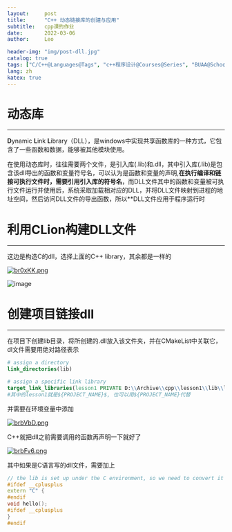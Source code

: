 ```yaml
---
layout:     post
title:      "C++ 动态链接库的创建与应用"
subtitle:   cpp课的作业
date:       2022-03-06
author:     Leo

header-img: "img/post-dll.jpg"
catalog: true
tags: ["C/C++@Languages@Tags", "c++程序设计@Courses@Series", "BUAA@Schools@Series"]
lang: zh
katex: true 
---
```


# 动态库

---

**D**ynamic **L**ink **L**ibrary（DLL），是windows中实现共享函数库的一种方式，它包含了一些函数和数据，能够被其他模块使用。

在使用动态库时，往往需要两个文件，是引入库(.lib)和.dll，其中引入库(.lib)是包含该dll导出的函数和变量符号名，可以认为是函数和变量的声明,**在执行编译和链接可执行文件时，需要引用引入库的符号名**，而DLL文件其中的函数和变量被可执行文件运行并使用后，系统采取加载相对应的DLL，并将DLL文件映射到进程的地址空间，然后访问DLL文件的导出函数，所以**DLL文件应用于程序运行时

# 利用CLion构建DLL文件

---

这边是构造C的dll，选择上面的C++ library，其余都是一样的

[![br0xKK.png](https://s1.ax1x.com/2022/03/06/br0xKK.png)](https://imgtu.com/i/br0xKK)

![image](https://s1.ax1x.com/2022/03/06/brBUZF.png)

# 创建项目链接dll

---

在项目下创建lib目录，将所创建的.dll放入该文件夹，并在CMakeList中关联它，dl文件需要用绝对路径表示

```cmake
# assign a directory
link_directories(lib)

# assign a specific link library
target_link_libraries(lesson1 PRIVATE D:\\Archive\\cpp\\lesson1\\lib\\libhelloDll.dll)
#其中的lesson1就是${PROJECT_NAME}$, 也可以用${PROJECT_NAME}代替
```

并需要在环境变量中添加

[![brbVbD.png](https://s1.ax1x.com/2022/03/07/brbVbD.png)](https://imgtu.com/i/brbVbD)

C++就把dll之前需要调用的函数再声明一下就好了

[![brbFv6.png](https://s1.ax1x.com/2022/03/07/brbFv6.png)](https://imgtu.com/i/brbFv6)



其中如果是C语言写的dll文件，需要加上

```c++
// the lib is set up under the C environment, so we need to convert it to the C++ first
#ifdef __cplusplus
extern "C" {
#endif
void hello();
#ifdef __cplusplus
}
#endif
```

